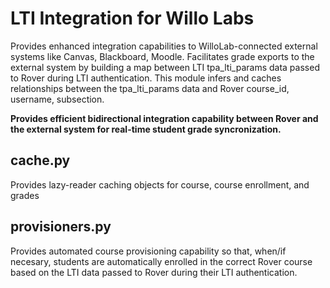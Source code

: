 # LTI Integration for Willo Labs

Provides enhanced integration capabilities to WilloLab-connected external systems like Canvas, Blackboard, Moodle. Facilitates grade exports to the external system by building a map between LTI tpa_lti_params data passed to Rover during LTI authentication. This module infers and caches relationships between the tpa_lti_params data and Rover course_id, username, subsection.

**Provides efficient bidirectional integration capability between Rover and the external system for real-time student grade syncronization.**

## cache.py
Provides lazy-reader caching objects for course, course enrollment, and grades

## provisioners.py
Provides automated course provisioning capability so that, when/if necesary, students are automatically enrolled in the correct Rover course based on the LTI data passed to Rover during their LTI authentication.